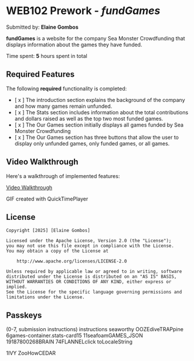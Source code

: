 # WEB102 Prework - *fundGames*

Submitted by: **Elaine Gombos**

**fundGames** is a website for the company Sea Monster Crowdfunding that displays information about the games they have funded.

Time spent: **5** hours spent in total

## Required Features

The following **required** functionality is completed:

* [ x ] The introduction section explains the background of the company and how many games remain unfunded.
* [ x ] The Stats section includes information about the total contributions and dollars raised as well as the top two most funded games.
* [ x ] The Our Games section initially displays all games funded by Sea Monster Crowdfunding
* [ x ] The Our Games section has three buttons that allow the user to display only unfunded games, only funded games, or all games.

<!-- The following **optional** features are implemented:

* [ ] List anything else that you can get done to improve the app functionality! -->

## Video Walkthrough

Here's a walkthrough of implemented features:

<a href = 'https://imgur.com/a/codepath-webdev102-prework-EtP9dq2'> Video Walkthrough</a>
<!-- <img src='https://imgur.com/a/codepath-webdev102-prework-EtP9dq2' title='Video Walkthrough' width='' alt='Video Walkthrough' /> -->

<!-- Replace this with whatever GIF tool you used! -->
GIF created with QuickTimePlayer 
<!-- Recommended tools:
[Kap](https://getkap.co/) for macOS
[ScreenToGif](https://www.screentogif.com/) for Windows
[peek](https://github.com/phw/peek) for Linux. -->

<!-- ## Notes

Describe any challenges encountered while building the app. -->

## License

    Copyright [2025] [Elaine Gombos]

    Licensed under the Apache License, Version 2.0 (the "License");
    you may not use this file except in compliance with the License.
    You may obtain a copy of the License at

        http://www.apache.org/licenses/LICENSE-2.0

    Unless required by applicable law or agreed to in writing, software
    distributed under the License is distributed on an "AS IS" BASIS,
    WITHOUT WARRANTIES OR CONDITIONS OF ANY KIND, either express or implied.
    See the License for the specific language governing permissions and
    limitations under the License.

## Passkeys
(0-7, submission instructions)
instructions
seaworthy
OOZEdiveTRAPpine
6games-container.stats-card15
11seafoamGAMES_JSON
19187800268BRAIN
74FLANNELclick
toLocaleString<div>1IVY
ZooHowCEDAR